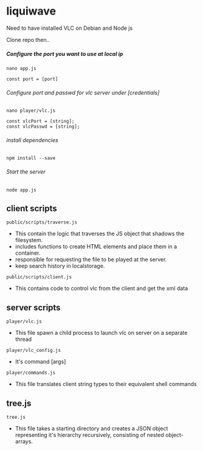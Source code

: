 # liquiwave
Need to have installed VLC on Debian and Node js

Clone repo then..

##### Configure the port you want to use at local ip
```
nano app.js
```
```
const port = [port]
```
###### Configure port and passwd for vlc server under [credentials]
```
nano player/vlc.js
```
```
const vlcPort = [string];
const vlcPasswd = [string];
```
###### install dependencies
```
npm install --save
```
###### Start the server 
```
node app.js
```

## client scripts
```
public/scripts/traverse.js
```
- This contain the logic that traverses the JS object that shadows the filesystem.
- includes functions to create HTML elements and place them in a container. 
- responsible for requesting the file to be played at the server.
- keep search history in localstorage.
```
public/scripts/client.js
```
- This contains code to control vlc from the client and get the xml data

## server scripts
```
player/vlc.js
```
- This file spawn a child process to launch vlc on server on a separate thread
```
player/vlc_config.js
```
- It's command [args]
```
player/commands.js
```
- This file translates client string types to their equivalent shell commands
## tree.js
```
tree.js
```

- This file takes a starting directory and creates a JSON object representing it's hierarchy recursively, consisting of nested object-arrays.

